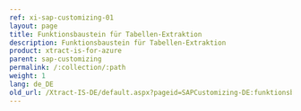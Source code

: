 ```yaml
---
ref: xi-sap-customizing-01
layout: page
title: Funktionsbaustein für Tabellen-Extraktion
description: Funktionsbaustein für Tabellen-Extraktion
product: xtract-is-for-azure
parent: sap-customizing
permalink: /:collection/:path
weight: 1
lang: de_DE
old_url: /Xtract-IS-DE/default.aspx?pageid=SAPCustomizing-DE:funktionsbaustein-fuer-table-komprimierung	
---
```

